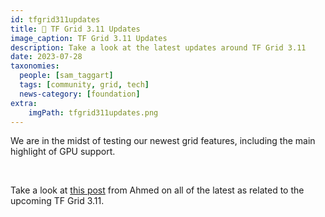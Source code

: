 ```yaml
---
id: tfgrid311updates
title: 📰 TF Grid 3.11 Updates
image_caption: TF Grid 3.11 Updates
description: Take a look at the latest updates around TF Grid 3.11
date: 2023-07-28
taxonomies:
  people: [sam_taggart]
  tags: [community, grid, tech]
  news-category: [foundation]
extra:
    imgPath: tfgrid311updates.png
---
```


We are in the midst of testing our newest grid features, including the main highlight of GPU support.

<br/>

Take a look at [this post](https://forum.threefold.io/t/3-11-updates-july-27/4028) from Ahmed on all of the latest as related to the upcoming TF Grid 3.11.